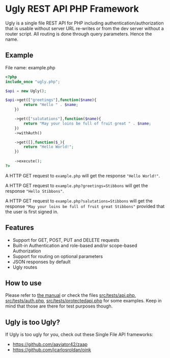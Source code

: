 # Ugly REST API PHP Framework

Ugly is a single file REST API for PHP including authentication/authorization that is usable without server URL re-writes or from the dev server without a router script. All routing is done through query parameters. Hence the name.

## Example

File name: example.php
```PHP
<?php
include_once "ugly.php";

$api = new Ugly();

$api->get(["greetings"],function($name){
        return "Hello " . $name;
    })

    ->get(["salutations"],function($name){
        return "May your loins be full of fruit great " . $name;
    })
    ->withAuth()

    ->get([],function($_){
        return "Hello World!";
    })
    
    ->execute();
?>

```
A HTTP GET request to `example.php` will get the response `"Hello World!"`.

A HTTP GET request to `example.php?greetings=Stibbons` will get the response `"Hello Stibbons"`.

A HTTP GET request to `example.php?salutations=Stibbons` will get the response `"May your loins be full of fruit great Stibbons"` provided that the user is first signed in.

## Features

* Support for GET, POST, PUT and DELETE requests
* Built-in Authentication and role-based and/or scope-based Authorization
* Support for routing on optional parameters
* JSON responses by default
* Ugly routes 

## How to use

Please refer to [the manual](./docs/manual.md) or check the files [src/tests/api.php](./src/tests/api.php), [src/tests/auth.php](./src/tests/auth.php), [src/tests/protectedapi.php](./src/tests/protectedapi.php) for some examples. Keep in mind that those are there for test purposes though.

## Ugly is too Ugly?

If Ugly is too ugly for you, check out these Single File API frameworks:

* https://github.com/aaviator42/zaap
* https://github.com/jcarlosroldan/oink
